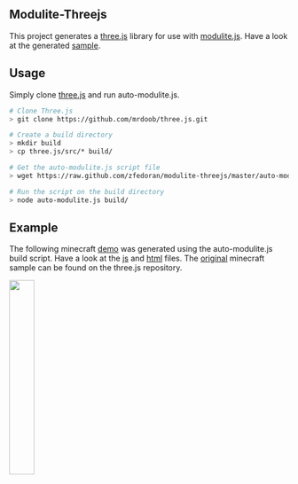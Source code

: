 ## Modulite-Threejs

This project generates a [three.js](https://github.com/mrdoob/three.js/) library for use with [modulite.js](https://github.com/zfedoran/modulite.js). Have a look at the generated [sample](https://github.com/zfedoran/modulite-three.js/tree/master/example/js/threejs).

## Usage

Simply clone [three.js](https://github.com/mrdoob/three.js/) and run auto-modulite.js.

```bash
# Clone Three.js
> git clone https://github.com/mrdoob/three.js.git

# Create a build directory
> mkdir build
> cp three.js/src/* build/

# Get the auto-modulite.js script file
> wget https://raw.github.com/zfedoran/modulite-threejs/master/auto-modulite.js

# Run the script on the build directory
> node auto-modulite.js build/
```

## Example
The following minecraft <a href="http://zfedoran.github.com/modulite-threejs/example/index.html">demo</a> was generated using the auto-modulite.js build script. Have a look at the <a href="https://github.com/zfedoran/modulite-three.js/blob/master/example/js/webgl_geometry_minecraft_ao.js">js</a> and <a href="https://github.com/zfedoran/modulite-three.js/blob/master/example/index.html">html</a> files. The [original](http://mrdoob.github.com/three.js/) minecraft sample can be found on the three.js repository.

<a href="http://zfedoran.github.com/modulite-threejs/example/index.html"><img width="30%" src="https://github.com/zfedoran/modulite-three.js/raw/master/example/images/webgl_geometry_minecraft_ao.png"></a>
